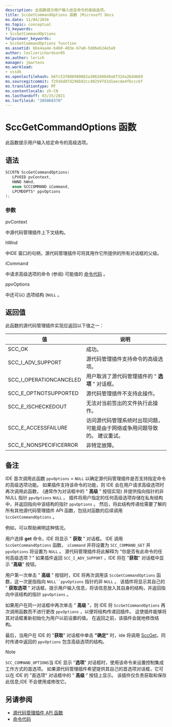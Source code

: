```yaml
---
description: 此函数提示用户输入给定命令的高级选项。
title: SccGetCommandOptions 函数 |Microsoft Docs
ms.date: 11/04/2016
ms.topic: conceptual
f1_keywords:
- SccGetCommandOptions
helpviewer_keywords:
- SccGetCommandOptions function
ms.assetid: bbe4aa4e-b4b0-403e-b7a0-5dd6eb24e5a9
author: leslierichardson95
ms.author: lerich
manager: jmartens
ms.workload:
- vssdk
ms.openlocfilehash: b6fc53f806989062a306260840a8f324a26d4669
ms.sourcegitcommit: f2916d8fd296b92cc402597d1d1eecda4f6cccbf
ms.translationtype: MT
ms.contentlocale: zh-CN
ms.lasthandoff: 03/25/2021
ms.locfileid: "105068370"
---
```

# <a name="sccgetcommandoptions-function"></a>SccGetCommandOptions 函数
此函数提示用户输入给定命令的高级选项。

## <a name="syntax"></a>语法

```cpp
SCCRTN SccGetCommandOptions(
   LPVOID pvContext,
   HWND hWnd,
   enum SCCCOMMAND iCommand,
   LPCMDOPTS* ppvOptions
);
```

### <a name="parameters"></a>参数
 pvContext

中源代码管理插件上下文结构。

 hWnd

中IDE 窗口的句柄，源代码管理插件可将其用作它所提供的所有对话框的父级。

 iCommand

中请求高级选项的命令 (参阅) 可能值的 [命令代码](../extensibility/command-code-enumerator.md) 。

 ppvOptions

中还可以) 选项结构 (`NULL` 。

## <a name="return-value"></a>返回值
 此函数的源代码管理插件实现应返回以下值之一：

|值|说明|
|-----------|-----------------|
|SCC_OK|成功。|
|SCC_I_ADV_SUPPORT|源代码管理插件支持命令的高级选项。|
|SCC_I_OPERATIONCANCELED|用户取消了源代码管理插件的 " **选项** " 对话框。|
|SCC_E_OPTNOTSUPPORTED|源代码管理插件不支持此操作。|
|SCC_E_ISCHECKEDOUT|无法对当前签出的文件执行此操作。|
|SCC_E_ACCESSFAILURE|访问源代码管理系统时出现问题，可能是由于网络或争用问题导致的。 建议重试。|
|SCC_E_NONSPECIFICERROR|非特定故障。|

## <a name="remarks"></a>备注
 IDE 首次调用此函数 `ppvOptions` = `NULL` 以确定源代码管理插件是否支持指定命令的高级选项功能。 如果插件支持该命令的功能，则 IDE 会在用户请求高级选项时再次调用此函数， (通常作为对话框中的 " **高级** " 按钮实现) 并提供指向指针的非 NULL 指针 `ppvOptions` `NULL` 。 插件将用户指定的任何高级选项存储在私有结构中，并返回指向中该结构的指针 `ppvOptions` 。 然后，将此结构传递给需要了解的所有其他源代码管理插件 API 函数，包括对函数的后续调用 `SccGetCommandOptions` 。

 例如，可以帮助阐明这种情况。

 用户选择 **get** 命令，IDE 将显示 " **获取** " 对话框。 IDE 调用 `SccGetCommandOptions` 函数， `iCommand` 并将设置为 `SCC_COMMAND_GET` 并 `ppvOptions` 将设置为 `NULL` 。 源代码管理插件将此解释为 "你是否有此命令的任何高级选项？" 如果插件返回 `SCC_I_ADV_SUPPORT` ，IDE 将在 "**获取**" 对话框中显示 "**高级**" 按钮。

 用户第一次单击 " **高级** " 按钮时，IDE 将再次调用该 `SccGetCommandOptions` 函数，这一次是指指向 `NULL``ppvOptions` 指针的非 `NULL` 。 该插件将显示其自己的 " **获取选项** " 对话框，提示用户输入信息，将该信息放入其自身的结构，并返回指向中该结构的指针 `ppvOptions` 。

 如果用户在同一对话框中再次单击 " **高级** "，则 IDE 将 `SccGetCommandOptions` 再次调用函数而不进行更改 `ppvOptions` ，以便将结构传递回插件。 这使插件能够将其对话框重新初始化为用户以前设置的值。 在返回之前，该插件会就地修改结构。

 最后，当用户在 IDE 的 "**获取**" 对话框中单击 **"确定"** 时，ide 将调用 [SccGet](../extensibility/sccget-function.md)，同时传递中返回的 `ppvOptions` 包含高级选项的结构。

> [!NOTE]
> `SCC_COMMAND_OPTIONS`当 IDE 显示 "**选项**" 对话框时，使用该命令来设置控制集成工作方式的首选项。 如果源代码管理插件希望提供其自己的首选项对话框，它可以在 IDE 的 "首选项" 对话框中的 " **高级** " 按钮上显示。 该插件仅负责获取和保存此信息;IDE 不会使用或修改它。

## <a name="see-also"></a>另请参阅
- [源代码管理插件 API 函数](../extensibility/source-control-plug-in-api-functions.md)
- [命令代码](../extensibility/command-code-enumerator.md)
